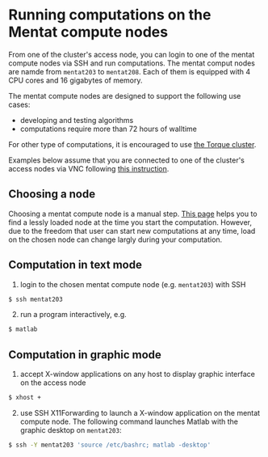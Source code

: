 # Running computations on the Mentat compute nodes

From one of the cluster's access node, you can login to one of the mentat compute nodes via SSH and run computations. The mentat comput nodes are namde from `mentat203` to `mentat208`.  Each of them is equipped with 4 CPU cores and 16 gigabytes of memory.

The mentat compute nodes are designed to support the following use cases:

 - developing and testing algorithms
 - computations require more than 72 hours of walltime

For other type of computations, it is encouraged to use [the Torque cluster](compute_torque.md).

Examples below assume that you are connected to one of the cluster's access nodes via VNC following [this instruction](access.md).

## Choosing a node
Choosing a mentat compute node is a manual step.  [This page](http://torquemon.dccn.nl/) helps you to find a lessly loaded node at the time you start the computation.  However, due to the freedom that user can start new computations at any time, load on the chosen node can change largly during your computation.

## Computation in text mode
 1. login to the chosen mentat compute node (e.g. `mentat203`) with SSH
   ```bash
   $ ssh mentat203
   ```
 2. run a program interactively, e.g. 
   ```bash
   $ matlab
   ```

## Computation in graphic mode
 1. accept X-window applications on any host to display graphic interface on the access node
   ```bash
   $ xhost + 
   ```
 2. use SSH X11Forwarding to launch a X-window application on the mentat compute node.  The following command launches Matlab with the graphic desktop on `mentat203`:
   ```bash
   $ ssh -Y mentat203 'source /etc/bashrc; matlab -desktop'
   ```
